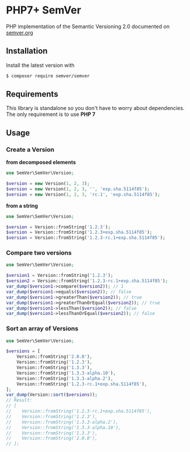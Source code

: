PHP7+ SemVer
============

PHP implementation of the Semantic Versioning 2.0 documented on [semver.org](http://semver.org)

Installation
------------

Install the latest version with

```bash
$ composer require semver/semver
```

Requirements
------------

This library is standalone so you don't have to worry about dependencies.  
The only requirement is to use **PHP 7**

Usage
-----

### Create a Version

**from decomposed elements**

```php
use SemVer\SemVer\Version;

$version = new Version(1, 2, 3);
$version = new Version(1, 2, 3, '', 'exp.sha.5114f85');
$version = new Version(1, 2, 3, 'rc.1', 'exp.sha.5114f85');
```

**from a string**

```php
use SemVer\SemVer\Version;

$version = Version::fromString('1.2.3');
$version = Version::fromString('1.2.3+exp.sha.5114f85');
$version = Version::fromString('1.2.3-rc.1+exp.sha.5114f85');
```

### Compare two versions

```php
use SemVer\SemVer\Version;

$version1 = Version::fromString('1.2.3');
$version2 = Version::fromString('1.2.3-rc.1+exp.sha.5114f85');
var_dump($version1->compare($version2)); // 1
var_dump($version1->equals($version2)); // false
var_dump($version1->greaterThan($version2)); // true
var_dump($version1->greaterThanOrEqual($version2)); // true
var_dump($version1->lessThan($version2)); // false
var_dump($version1->lessThanOrEqual($version2)); // false
```

### Sort an array of Versions


```php
use SemVer\SemVer\Version;

$versions = [
    Version::fromString('2.0.0'),
    Version::fromString('1.2.3'),
    Version::fromString('1.3.3'),
    Version::fromString('1.3.3-alpha.10'),
    Version::fromString('1.3.3-alpha.2'),
    Version::fromString('1.2.3-rc.1+exp.sha.5114f85'),
];
var_dump(Version::sort($versions));
// Result:
// [
//    Version::fromString('1.2.3-rc.1+exp.sha.5114f85'),
//    Version::fromString('1.2.3'),
//    Version::fromString('1.3.3-alpha.2'),
//    Version::fromString('1.3.3-alpha.10'),
//    Version::fromString('1.3.3'),
//    Version::fromString('2.0.0'),
// ];
```
